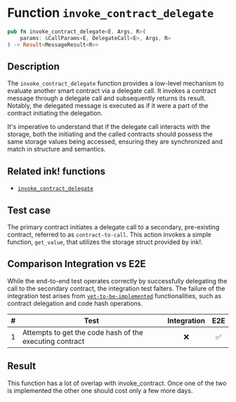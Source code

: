 # Function `invoke_contract_delegate`

```rust
pub fn invoke_contract_delegate<E, Args, R>(
    params: &CallParams<E, DelegateCall<E>, Args, R>
) -> Result<MessageResult<R>>
```

## Description

The `invoke_contract_delegate` function provides a low-level mechanism to evaluate another smart contract via a delegate call. It invokes a contract message through a delegate call and subsequently returns its result. Notably, the delegated message is executed as if it were a part of the contract initiating the delegation.

It's imperative to understand that if the delegate call interacts with the storage, both the initiating and the called contracts should possess the same storage values being accessed, ensuring they are synchronized and match in structure and semantics.

## Related ink! functions

- [`invoke_contract_delegate`](https://docs.rs/ink_env/latest/ink_env/fn.invoke_contract_delegate.html)

## Test case

The primary contract initiates a delegate call to a secondary, pre-existing contract, referred to as `contract-to-call`. This action invokes a simple function, `get_value`, that utilizes the storage struct provided by ink!.

## Comparison Integration vs E2E

While the end-to-end test operates correctly by successfully delegating the call to the secondary contract, the integration test falters. The failure of the integration test arises from [`yet-to-be-implemented`](https://github.com/paritytech/ink/blob/c2af39883aab48c71dc09dac5d06583f2e84dc54/crates/env/src/engine/off_chain/impls.rs#L449) functionalities, such as contract delegation and code hash operations.

| \#  | Test                                                    | Integration | E2E |
| --- | ------------------------------------------------------- | :---------: | :-: |
| 1   | Attempts to get the code hash of the executing contract |     ❌      | ✅  |

## Result

This function has a lot of overlap with invoke_contract. Once one of the two is implemented the other one should cost only a few more days.
